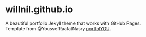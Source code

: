 # willnil.github.io
A beautiful portfolio Jekyll theme that works with GitHub Pages.  
Template from @YoussefRaafatNasry [portfolYOU](https://github.com/YoussefRaafatNasry/portfolYOU).

